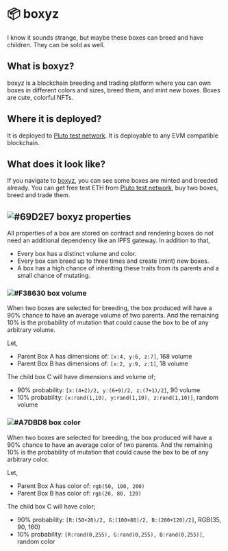 # 📦 boxyz 

I know it sounds strange, but maybe these boxes can breed and have children. They can be sold as well.

## What is boxyz?

boxyz is a blockchain breeding and trading platform where you can own boxes in different colors and sizes, breed them, and mint new boxes. Boxes are cute, colorful NFTs.

## Where it is deployed?

It is deployed to [Pluto test network](https://plutotest.network/). It is deployable to any EVM compatible blockchain.

## What does it look like?

If you navigate to [boxyz](https://boxyz.com), you can see some boxes are minted and breeded already. You can get free test ETH from [Pluto test network](https://plutotest.network/), buy two boxes, breed and trade them.


## ![#69D2E7](https://via.placeholder.com/15/69D2E7/000000?text=+) boxyz properties

All properties of a box are stored on contract and rendering boxes do not need an additional dependency like an IPFS gateway. In addition to that,

- Every box has a distinct volume and color.
- Every box can breed up to three times and create (mint) new boxes.
- A box has a high chance of inheriting these traits from its parents and a small chance of mutating.

### ![#F38630](https://via.placeholder.com/15/F38630/000000?text=+) box volume

When two boxes are selected for breeding, the box produced will have a 90% chance to have an average volume of two parents. And the remaining 10% is the probability of mutation that could cause the box to be of any arbitrary volume.

Let, 
- Parent Box A has dimensions of: `[x:4, y:6, z:7]`, 168 volume
- Parent Box B has dimensions of: `[x:2, y:9, z:1]`, 18 volume

The child box C will have dimensions and volume of;
- 90% probability: `[x:(4+2)/2, y:(6+9)/2, z:(7+1)/2]`, 90 volume
- 10% probability: `[x:rand(1,10), y:rand(1,10), z:rand(1,10)]`, random volume

### ![#A7DBD8](https://via.placeholder.com/15/A7DBD8/000000?text=+) box color

When two boxes are selected for breeding, the box produced will have a 90% chance to have an average color of two parents. And the remaining 10% is the probability of mutation that could cause the box to be of any arbitrary color.

Let, 
- Parent Box A has color of: `rgb(50, 100, 200)`
- Parent Box B has color of: `rgb(20, 80, 120)`

The child box C will have color;
- 90% probability: `[R:(50+20)/2, G:(100+80)/2, B:(200+120)/2]`, RGB(35, 90, 160)
- 10% probability: `[R:rand(0,255), G:rand(0,255), B:rand(0,255)]`, random color
